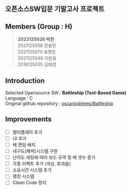 ## 오픈소스SW입문 기말고사 프로젝트

## Members (Group : H)

>**2023125026 박찬** <br>
>2021125058 전용민 <br>
>2021125070 표형돈 <br>
>2021125048 이원웅 <br>
>2019125005 길태영 <br>

## Introduction
Selected Opensource SW : **Battleship (Text-Based Game)** <br>
Language : C <br>
Original github repository : [oscarpobletes/Battleship](https://github.com/oscarpobletes/BattleShip) <br>
## Improvements
- [ ] 멀티플레이 추가
- [ ] UI 추가
- [ ] 배 랜덤 배치
- [ ] 내구도(체력)시스템 구현
- [ ] 난이도 세팅에 따라 보드 규격 및 배 갯수 증가
- [ ] 각종 이펙트 추가 (색상, 효과음)
- [ ] 소요시간 시스템 추가
- [ ] 랭킹 시스템
- [ ] Clean Code 정리
